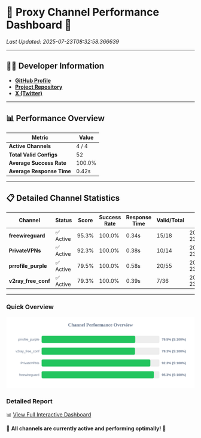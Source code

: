 # 🌟 Proxy Channel Performance Dashboard 🌟

_Last Updated: 2025-07-23T08:32:58.366639_

---

## 👩‍💻 Developer Information

- **[GitHub Profile](https://github.com/4n0nymou3)**  
- **[Project Repository](https://github.com/4n0nymou3/multi-proxy-config-fetcher)**  
- **[X (Twitter)](https://x.com/4n0nymou3)**  

---

## 📊 Performance Overview

| Metric                | Value       |
|-----------------------|-------------|
| **Active Channels**   | 4 / 4       |
| **Total Valid Configs** | 52          |
| **Average Success Rate** | 100.0%      |
| **Average Response Time** | 0.42s       |

---

## 📋 Detailed Channel Statistics

| Channel          | Status     | Score  | Success Rate | Response Time | Valid/Total | Last Success               |
|------------------|------------|--------|--------------|---------------|-------------|----------------------------|
| **freewireguard**  | ✅ Active  | 95.3%  | 100.0% | 0.34s         | 15/18       | 2025-07-23T08:32:58.364650 |
| **PrivateVPNs**  | ✅ Active  | 92.3%  | 100.0% | 0.38s         | 10/14       | 2025-07-23T08:32:57.991714 |
| **prrofile_purple**  | ✅ Active  | 79.5%  | 100.0% | 0.58s         | 20/55       | 2025-07-23T08:32:57.060571 |
| **v2ray_free_conf**  | ✅ Active  | 79.3%  | 100.0% | 0.39s         | 7/36       | 2025-07-23T08:32:57.565062 |

---

### Quick Overview
<div align="center">
  <a href="https://raw.githubusercontent.com/nullluser/NullRepo/refs/heads/main/assets/channel_stats_chart.svg">
    <img src="https://raw.githubusercontent.com/nullluser/NullRepo/refs/heads/main/assets/channel_stats_chart.svg" alt="Source Performance Statistics" width="800">
  </a>
</div>

### Detailed Report
📊 [View Full Interactive Dashboard](https://htmlpreview.github.io/?https://github.com/nullluser/NullRepo/blob/main/assets/performance_report.html)

🎉 **All channels are currently active and performing optimally!** 🎉
